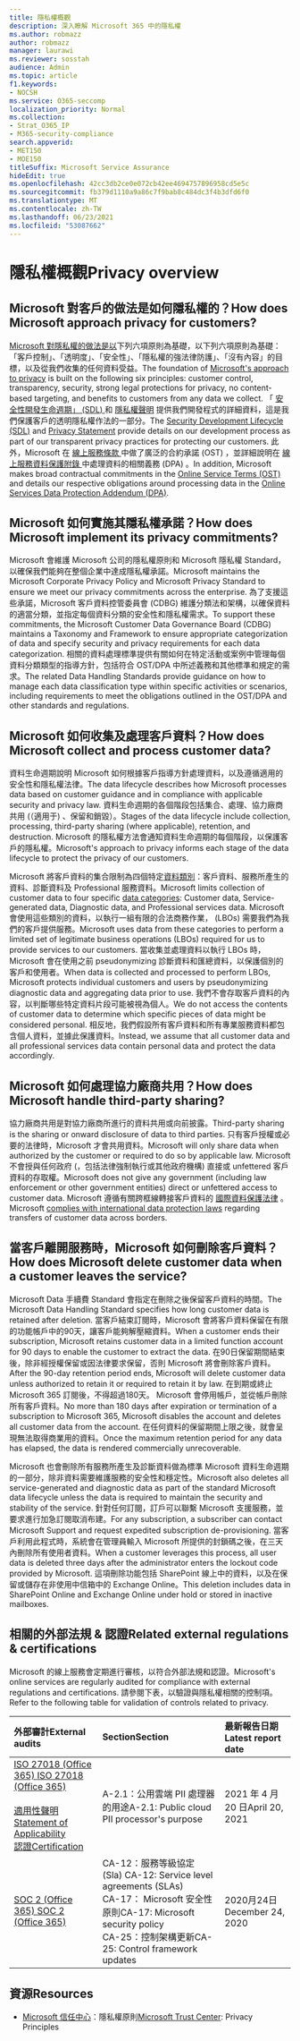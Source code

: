 ```yaml
---
title: 隱私權概觀
description: 深入瞭解 Microsoft 365 中的隱私權
ms.author: robmazz
author: robmazz
manager: laurawi
ms.reviewer: sosstah
audience: Admin
ms.topic: article
f1.keywords:
- NOCSH
ms.service: O365-seccomp
localization_priority: Normal
ms.collection:
- Strat_O365_IP
- M365-security-compliance
search.appverid:
- MET150
- MOE150
titleSuffix: Microsoft Service Assurance
hideEdit: true
ms.openlocfilehash: 42cc3db2ce0e072cb42ee4694757896958cd5e5c
ms.sourcegitcommit: fb379d1110a9a86c7f9bab8c484dc3f4b3dfd6f0
ms.translationtype: MT
ms.contentlocale: zh-TW
ms.lasthandoff: 06/23/2021
ms.locfileid: "53087662"
---
```

# <a name="privacy-overview"></a><span data-ttu-id="5d251-103">隱私權概觀</span><span class="sxs-lookup"><span data-stu-id="5d251-103">Privacy overview</span></span>

## <a name="how-does-microsoft-approach-privacy-for-customers"></a><span data-ttu-id="5d251-104">Microsoft 對客戶的做法是如何隱私權的？</span><span class="sxs-lookup"><span data-stu-id="5d251-104">How does Microsoft approach privacy for customers?</span></span>

<span data-ttu-id="5d251-105">[Microsoft 對隱私權的做法是以](https://privacy.microsoft.com/#whatinformationwecollectmodule)下列六項原則為基礎，以下列六項原則為基礎：「客戶控制」、「透明度」、「安全性」、「隱私權的強法律防護」、「沒有內容」的目標，以及從我們收集的任何資料受益。</span><span class="sxs-lookup"><span data-stu-id="5d251-105">The foundation of [Microsoft's approach to privacy](https://privacy.microsoft.com/#whatinformationwecollectmodule) is built on the following six principles: customer control, transparency, security, strong legal protections for privacy, no content-based targeting, and benefits to customers from any data we collect.</span></span> <span data-ttu-id="5d251-106">「 [安全性開發生命週期」 (SDL) ](https://www.microsoft.com/securityengineering/sdl/) 和 [隱私權聲明](https://privacy.microsoft.com/privacystatement) 提供我們開發程式的詳細資料，這是我們保護客戶的透明隱私權作法的一部分。</span><span class="sxs-lookup"><span data-stu-id="5d251-106">The [Security Development Lifecycle (SDL)](https://www.microsoft.com/securityengineering/sdl/) and [Privacy Statement](https://privacy.microsoft.com/privacystatement) provide details on our development process as part of our transparent privacy practices for protecting our customers.</span></span> <span data-ttu-id="5d251-107">此外，Microsoft 在 [線上服務條款 ](https://www.microsoft.com/licensing/product-licensing/products) 中做了廣泛的合約承諾 (OST) ，並詳細說明在 [線上服務資料保護附錄 ](https://www.microsoftvolumelicensing.com/DocumentSearch.aspx?Mode=3&DocumentTypeId=67)中處理資料的相關義務 (DPA) 。</span><span class="sxs-lookup"><span data-stu-id="5d251-107">In addition, Microsoft makes broad contractual commitments in the [Online Service Terms (OST)](https://www.microsoft.com/licensing/product-licensing/products) and details our respective obligations around processing data in the [Online Services Data Protection Addendum (DPA)](https://www.microsoftvolumelicensing.com/DocumentSearch.aspx?Mode=3&DocumentTypeId=67).</span></span>

## <a name="how-does-microsoft-implement-its-privacy-commitments"></a><span data-ttu-id="5d251-108">Microsoft 如何實施其隱私權承諾？</span><span class="sxs-lookup"><span data-stu-id="5d251-108">How does Microsoft implement its privacy commitments?</span></span>

<span data-ttu-id="5d251-109">Microsoft 會維護 Microsoft 公司的隱私權原則和 Microsoft 隱私權 Standard，以確保我們能夠在整個企業中達成隱私權承諾。</span><span class="sxs-lookup"><span data-stu-id="5d251-109">Microsoft maintains the Microsoft Corporate Privacy Policy and Microsoft Privacy Standard to ensure we meet our privacy commitments across the enterprise.</span></span> <span data-ttu-id="5d251-110">為了支援這些承諾，Microsoft 客戶資料控管委員會 (CDBG) 維護分類法和架構，以確保資料的適當分類，並指定每個資料分類的安全性和隱私權需求。</span><span class="sxs-lookup"><span data-stu-id="5d251-110">To support these commitments, the Microsoft Customer Data Governance Board (CDBG) maintains a Taxonomy and Framework to ensure appropriate categorization of data and specify security and privacy requirements for each data categorization.</span></span> <span data-ttu-id="5d251-111">相關的資料處理標準提供有關如何在特定活動或案例中管理每個資料分類類型的指導方針，包括符合 OST/DPA 中所述義務和其他標準和規定的需求。</span><span class="sxs-lookup"><span data-stu-id="5d251-111">The related Data Handling Standards provide guidance on how to manage each data classification type within specific activities or scenarios, including requirements to meet the obligations outlined in the OST/DPA and other standards and regulations.</span></span>

## <a name="how-does-microsoft-collect-and-process-customer-data"></a><span data-ttu-id="5d251-112">Microsoft 如何收集及處理客戶資料？</span><span class="sxs-lookup"><span data-stu-id="5d251-112">How does Microsoft collect and process customer data?</span></span>

<span data-ttu-id="5d251-113">資料生命週期說明 Microsoft 如何根據客戶指導方針處理資料，以及遵循適用的安全性和隱私權法律。</span><span class="sxs-lookup"><span data-stu-id="5d251-113">The data lifecycle describes how Microsoft processes data based on customer guidance and in compliance with applicable security and privacy law.</span></span> <span data-ttu-id="5d251-114">資料生命週期的各個階段包括集合、處理、協力廠商共用 (（適用于) 、保留和銷毀）。</span><span class="sxs-lookup"><span data-stu-id="5d251-114">Stages of the data lifecycle include collection, processing, third-party sharing (where applicable), retention, and destruction.</span></span> <span data-ttu-id="5d251-115">Microsoft 的隱私權方法會通知資料生命週期的每個階段，以保護客戶的隱私權。</span><span class="sxs-lookup"><span data-stu-id="5d251-115">Microsoft's approach to privacy informs each stage of the data lifecycle to protect the privacy of our customers.</span></span>

<span data-ttu-id="5d251-116">Microsoft 將客戶資料的集合限制為四個特定[資料類別](https://www.microsoft.com/trust-center/privacy/customer-data-definitions?rtc=1)：客戶資料、服務所產生的資料、診斷資料及 Professional 服務資料。</span><span class="sxs-lookup"><span data-stu-id="5d251-116">Microsoft limits collection of customer data to four specific [data categories](https://www.microsoft.com/trust-center/privacy/customer-data-definitions?rtc=1): Customer data, Service-generated data, Diagnostic data, and Professional services data.</span></span> <span data-ttu-id="5d251-117">Microsoft 會使用這些類別的資料，以執行一組有限的合法商務作業， (LBOs) 需要我們為我們的客戶提供服務。</span><span class="sxs-lookup"><span data-stu-id="5d251-117">Microsoft uses data from these categories to perform a limited set of legitimate business operations (LBOs) required for us to provide services to our customers.</span></span> <span data-ttu-id="5d251-118">當收集並處理資料以執行 LBOs 時，Microsoft 會在使用之前 pseudonymizing 診斷資料和匯總資料，以保護個別的客戶和使用者。</span><span class="sxs-lookup"><span data-stu-id="5d251-118">When data is collected and processed to perform LBOs, Microsoft protects individual customers and users by pseudonymizing diagnostic data and aggregating data prior to use.</span></span> <span data-ttu-id="5d251-119">我們不會存取客戶資料的內容，以判斷哪些特定資料片段可能被視為個人。</span><span class="sxs-lookup"><span data-stu-id="5d251-119">We do not access the contents of customer data to determine which specific pieces of data might be considered personal.</span></span> <span data-ttu-id="5d251-120">相反地，我們假設所有客戶資料和所有專業服務資料都包含個人資料，並據此保護資料。</span><span class="sxs-lookup"><span data-stu-id="5d251-120">Instead, we assume that all customer data and all professional services data contain personal data and protect the data accordingly.</span></span>

## <a name="how-does-microsoft-handle-third-party-sharing"></a><span data-ttu-id="5d251-121">Microsoft 如何處理協力廠商共用？</span><span class="sxs-lookup"><span data-stu-id="5d251-121">How does Microsoft handle third-party sharing?</span></span>

<span data-ttu-id="5d251-122">協力廠商共用是對協力廠商所進行的資料共用或向前披露。</span><span class="sxs-lookup"><span data-stu-id="5d251-122">Third-party sharing is the sharing or onward disclosure of data to third parties.</span></span> <span data-ttu-id="5d251-123">只有客戶授權或必要的法律時，Microsoft 才會共用資料。</span><span class="sxs-lookup"><span data-stu-id="5d251-123">Microsoft will only share data when authorized by the customer or required to do so by applicable law.</span></span> <span data-ttu-id="5d251-124">Microsoft 不會授與任何政府 (，包括法律強制執行或其他政府機構) 直接或 unfettered 客戶資料的存取權。</span><span class="sxs-lookup"><span data-stu-id="5d251-124">Microsoft does not give any government (including law enforcement or other government entities) direct or unfettered access to customer data.</span></span> <span data-ttu-id="5d251-125">Microsoft 遵循有關跨框線轉接客戶資料的 [國際資料保護法律](https://www.microsoft.com/trust-center/privacy/data-location) 。</span><span class="sxs-lookup"><span data-stu-id="5d251-125">Microsoft [complies with international data protection laws](https://www.microsoft.com/trust-center/privacy/data-location) regarding transfers of customer data across borders.</span></span>

## <a name="how-does-microsoft-delete-customer-data-when-a-customer-leaves-the-service"></a><span data-ttu-id="5d251-126">當客戶離開服務時，Microsoft 如何刪除客戶資料？</span><span class="sxs-lookup"><span data-stu-id="5d251-126">How does Microsoft delete customer data when a customer leaves the service?</span></span>

<span data-ttu-id="5d251-127">Microsoft Data 手續費 Standard 會指定在刪除之後保留客戶資料的時間。</span><span class="sxs-lookup"><span data-stu-id="5d251-127">The Microsoft Data Handling Standard specifies how long customer data is retained after deletion.</span></span> <span data-ttu-id="5d251-128">當客戶結束訂閱時，Microsoft 會將客戶資料保留在有限的功能帳戶中的90天，讓客戶能夠解壓縮資料。</span><span class="sxs-lookup"><span data-stu-id="5d251-128">When a customer ends their subscription, Microsoft retains customer data in a limited function account for 90 days to enable the customer to extract the data.</span></span> <span data-ttu-id="5d251-129">在90日保留期間結束後，除非經授權保留或因法律要求保留，否則 Microsoft 將會刪除客戶資料。</span><span class="sxs-lookup"><span data-stu-id="5d251-129">After the 90-day retention period ends, Microsoft will delete customer data unless authorized to retain it or required to retain it by law.</span></span> <span data-ttu-id="5d251-130">在到期或終止 Microsoft 365 訂閱後，不得超過180天。 Microsoft 會停用帳戶，並從帳戶刪除所有客戶資料。</span><span class="sxs-lookup"><span data-stu-id="5d251-130">No more than 180 days after expiration or termination of a subscription to Microsoft 365, Microsoft disables the account and deletes all customer data from the account.</span></span> <span data-ttu-id="5d251-131">在任何資料的保留期間上限之後，就會呈現無法取得商業用的資料。</span><span class="sxs-lookup"><span data-stu-id="5d251-131">Once the maximum retention period for any data has elapsed, the data is rendered commercially unrecoverable.</span></span>

<span data-ttu-id="5d251-132">Microsoft 也會刪除所有服務所產生及診斷資料做為標準 Microsoft 資料生命週期的一部分，除非資料需要維護服務的安全性和穩定性。</span><span class="sxs-lookup"><span data-stu-id="5d251-132">Microsoft also deletes all service-generated and diagnostic data as part of the standard Microsoft data lifecycle unless the data is required to maintain the security and stability of the service.</span></span> <span data-ttu-id="5d251-133">針對任何訂閱，訂戶可以聯繫 Microsoft 支援服務，並要求進行加急訂閱取消布建。</span><span class="sxs-lookup"><span data-stu-id="5d251-133">For any subscription, a subscriber can contact Microsoft Support and request expedited subscription de-provisioning.</span></span> <span data-ttu-id="5d251-134">當客戶利用此程式時，系統會在管理員輸入 Microsoft 所提供的封鎖碼之後，在三天內刪除所有使用者資料。</span><span class="sxs-lookup"><span data-stu-id="5d251-134">When a customer leverages this process, all user data is deleted three days after the administrator enters the lockout code provided by Microsoft.</span></span> <span data-ttu-id="5d251-135">這項刪除功能包括 SharePoint 線上中的資料，以及在保留或儲存在非使用中信箱中的 Exchange Online。</span><span class="sxs-lookup"><span data-stu-id="5d251-135">This deletion includes data in SharePoint Online and Exchange Online under hold or stored in inactive mailboxes.</span></span>

## <a name="related-external-regulations--certifications"></a><span data-ttu-id="5d251-136">相關的外部法規 & 認證</span><span class="sxs-lookup"><span data-stu-id="5d251-136">Related external regulations & certifications</span></span>

<span data-ttu-id="5d251-137">Microsoft 的線上服務會定期進行審核，以符合外部法規和認證。</span><span class="sxs-lookup"><span data-stu-id="5d251-137">Microsoft's online services are regularly audited for compliance with external regulations and certifications.</span></span> <span data-ttu-id="5d251-138">請參閱下表，以驗證與隱私權相關的控制項。</span><span class="sxs-lookup"><span data-stu-id="5d251-138">Refer to the following table for validation of controls related to privacy.</span></span>

| <span data-ttu-id="5d251-139">**外部審計**</span><span class="sxs-lookup"><span data-stu-id="5d251-139">**External audits**</span></span> | <span data-ttu-id="5d251-140">**Section**</span><span class="sxs-lookup"><span data-stu-id="5d251-140">**Section**</span></span> | <span data-ttu-id="5d251-141">**最新報告日期**</span><span class="sxs-lookup"><span data-stu-id="5d251-141">**Latest report date**</span></span> |
|:--------------------|:------------|:-----------------------|  
| [<span data-ttu-id="5d251-142">ISO 27018 (Office 365) </span><span class="sxs-lookup"><span data-stu-id="5d251-142">ISO 27018 (Office 365)</span></span>](https://servicetrust.microsoft.com/ViewPage/MSComplianceGuideV3?command=Download&downloadType=Document&downloadId=8d625374-4f2d-49f8-9d37-a4281ba98222&tab=7027ead0-3d6b-11e9-b9e1-290b1eb4cdeb&docTab=7027ead0-3d6b-11e9-b9e1-290b1eb4cdeb_ISO_Reports) <br><br> [<span data-ttu-id="5d251-143">適用性聲明</span><span class="sxs-lookup"><span data-stu-id="5d251-143">Statement of Applicability</span></span>](https://servicetrust.microsoft.com/ViewPage/MSComplianceGuideV3?command=Download&downloadType=Document&downloadId=c0df4ce8-c77e-4183-84eb-c8688470d8b1&tab=7027ead0-3d6b-11e9-b9e1-290b1eb4cdeb&docTab=7027ead0-3d6b-11e9-b9e1-290b1eb4cdeb_ISO_Reports) <br> [<span data-ttu-id="5d251-144">認證</span><span class="sxs-lookup"><span data-stu-id="5d251-144">Certification</span></span>](https://servicetrust.microsoft.com/ViewPage/MSComplianceGuideV3?command=Download&downloadType=Document&downloadId=43e89534-f48d-42ea-a7a7-3523ff516036&tab=7027ead0-3d6b-11e9-b9e1-290b1eb4cdeb&docTab=7027ead0-3d6b-11e9-b9e1-290b1eb4cdeb_ISO_Reports) | <span data-ttu-id="5d251-145">A-2.1：公用雲端 PII 處理器的用途</span><span class="sxs-lookup"><span data-stu-id="5d251-145">A-2.1: Public cloud PII processor's purpose</span></span> | <span data-ttu-id="5d251-146">2021 年 4 月 20 日</span><span class="sxs-lookup"><span data-stu-id="5d251-146">April 20, 2021</span></span> |
| [<span data-ttu-id="5d251-147">SOC 2 (Office 365) </span><span class="sxs-lookup"><span data-stu-id="5d251-147">SOC 2 (Office 365)</span></span>](https://servicetrust.microsoft.com/ViewPage/MSComplianceGuideV3?command=Download&downloadType=Document&downloadId=a73c1738-7892-42b7-acd3-87b6371c53f6&tab=7027ead0-3d6b-11e9-b9e1-290b1eb4cdeb&docTab=7027ead0-3d6b-11e9-b9e1-290b1eb4cdeb_SOC_%2F_SSAE_16_Reports) | <span data-ttu-id="5d251-148">CA-12：服務等級協定 (Sla) </span><span class="sxs-lookup"><span data-stu-id="5d251-148">CA-12: Service level agreements (SLAs)</span></span> <br> <span data-ttu-id="5d251-149">CA-17： Microsoft 安全性原則</span><span class="sxs-lookup"><span data-stu-id="5d251-149">CA-17: Microsoft security policy</span></span> <br> <span data-ttu-id="5d251-150">CA-25：控制架構更新</span><span class="sxs-lookup"><span data-stu-id="5d251-150">CA-25: Control framework updates</span></span> | <span data-ttu-id="5d251-151">2020月24日</span><span class="sxs-lookup"><span data-stu-id="5d251-151">December 24, 2020</span></span> |

## <a name="resources"></a><span data-ttu-id="5d251-152">資源</span><span class="sxs-lookup"><span data-stu-id="5d251-152">Resources</span></span>

- <span data-ttu-id="5d251-153">[Microsoft 信任中心](https://www.microsoft.com/trust-center/privacy)：隱私權原則</span><span class="sxs-lookup"><span data-stu-id="5d251-153">[Microsoft Trust Center](https://www.microsoft.com/trust-center/privacy): Privacy Principles</span></span>
